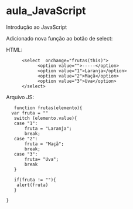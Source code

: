 # aula_JavaScript
Introdução ao JavaScript


Adicionado nova função ao botão de select:

HTML:
  
```
      <select  onchange="frutas(this)">
            <option value="">-----</option>
            <option value="1">Laranja</option>
            <option value="2">Maçã</option>
            <option value="3">Uva</option>
      </select>
```
      
 Arquivo JS:
 
 ```
 	function frutas(elemento){
   var fruta = ""
    switch (elemento.value){
    case "1":
        fruta = "Laranja";
        break;
    case "2":
        fruta = "Maçã";
        break;
    case "3":
        fruta= "Uva";
        break
    }
   
    if(fruta != ""){
     alert(fruta)
    }

}
 ```